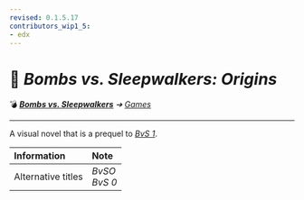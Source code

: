 ```yaml
---
revised: 0.1.5.17
contributors_wip1_5:
- edx
---
```


# 📄 *Bombs vs. Sleepwalkers: Origins*

💣 ***[Bombs vs. Sleepwalkers][home]** ➔ [Games][games]*

****

A visual novel that is a prequel to [*BvS 1*][bvs1].

| Information | Note |
| :---------- | :--- |
| Alternative titles | *BvSO*<br>*BvS 0* |

[home]: /README.md
[bvs1]: /games/bvs1.md
[games]: /games/readme.md
